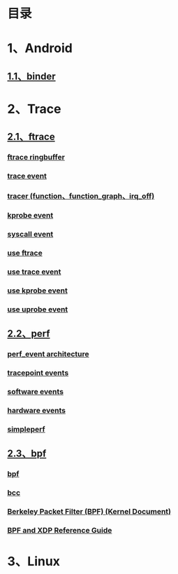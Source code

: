 # 目录

# 1、Android

## [1.1、binder](./md/android_binder.md)

# 2、Trace

## [2.1、ftrace](./md/ftrace_index.md)

### [ftrace ringbuffer](./md/ftrace_ringbuffer.md)
### [trace event](./md/ftrace_trace_event.md)
### [tracer (function、function_graph、irq_off) ](./md/ftrace_tracer.md)
### [kprobe event](./md/ftrace_kprobe_event.md)
### [syscall event](./md/ftrace_syscall_event.md)
### [use ftrace](./md/ftrace_use_ftrace.md)
### [use trace event](./md/ftrace_use_trace_event.md)
### [use kprobe event](./md/ftrace_use_kprobe_event.md)
### [use uprobe event](./md/ftrace_use_uprobe_event.md)

## [2.2、perf](./md/perf_index.md)

### [perf_event architecture](./md/perf_event_architecture.md)
### [tracepoint events](./md/perf_tracepoint_events.md)
### [software events ](./md/perf_software_events.md)
### [hardware events](./md/perf_hardware_events.md)
### [simpleperf](./md/perf_simpleperf.md)

## [2.3、bpf](./md/bpf_index.md)

### [bpf](./md/bpf_kernel.md)
### [bcc](./md/bpf_bcc.md)
### [Berkeley Packet Filter (BPF) (Kernel Document) ](./md/bpf_kernel_doc.md)
### [BPF and XDP Reference Guide](./md/bpf_reference_guide.md)

# 3、Linux
